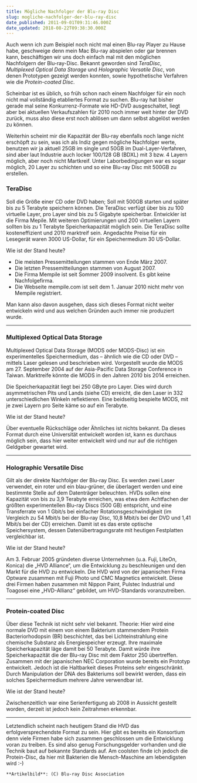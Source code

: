 ```yaml
---
title: Mögliche Nachfolger der Blu-ray Disc
slug: mogliche-nachfolger-der-blu-ray-disc
date_published: 2011-09-01T09:31:46.000Z
date_updated: 2018-08-22T09:38:30.000Z
---
```


Auch wenn ich zum Beispiel noch nicht mal einen Blu-ray Player zu Hause habe, geschweige denn mein Mac Blu-ray abspielen oder gar brennen kann, beschäftigen wir uns doch einfach mal mit den möglichen Nachfolgern der Blu-ray-Disc. Bekannt geworden sind *TeraDisc*, *Multiplexed Optical Data Storage* und *Holographic Versatile Disc*, von denen Prototypen gezeigt werden konnten, sowie hypothetische Verfahren wie die *Protein-coated Disc*.

Scheinbar ist es üblich, so früh schon nach einem Nachfolger für ein noch nicht mal vollständig etabliertes Format zu suchen. Blu-ray hat bisher gerade mal seine Konkurrenz-Formate wie HD-DVD ausgeschaltet, liegt aber bei aktuellen Verkaufszahlen für 2010 noch immer weit hinter der DVD zurück, muss also diese erst noch ablösen um dann selbst abgelöst werden zu können.

Weiterhin scheint mir die Kapazität der Blu-ray ebenfalls noch lange nicht erschöpft zu sein, was ich als Indiz gegen mögliche Nachfolger werte, benutzen wir ja aktuell 25GB im single und 50GB im Dual-Layer-Verfahren, sind aber laut Industrie auch locker 100/128 GB (BDXL) mit 3 bzw. 4 Layern möglich, aber noch nicht Martkreif. Unter Laborbedingungen war es sogar möglich, 20 Layer zu schichten und so eine Blu-ray Disc mit 500GB zu erstellen.

### TeraDisc

Soll die Größe einer CD oder DVD haben; Soll mit 500GB starten und später bis zu 5 Terabyte speichern können. Die TeraDisc verfügt über bis zu 100 virtuelle Layer, pro Layer sind bis zu 5 Gigabyte speicherbar. Entwickler ist die Firma Mepile. Mit weiteren Optimierungen und 200 virtuellen Layern sollten bis zu 1 Terabyte Speicherkapazität möglich sein. Die TeraDisc sollte kosteneffizient und 2010 marktreif sein. Angedachte Preise für ein Lesegerät waren 3000 US-Dollar, für ein Speichermedium 30 US-Dollar.

Wie ist der Stand heute?

- Die meisten Pressemitteilungen stammen von Ende März 2007.
- Die letzten Pressemitteilungen stammen von August 2007.
- Die Firma Mempile ist seit Sommer 2009 insolvent. Es gibt keine Nachfolgefirma.
- Die Webseite mempile.com ist seit dem 1. Januar 2010 nicht mehr von Mempile registriert.

Man kann also davon ausgehen, dass sich dieses Format nicht weiter entwickeln wird und aus welchen Gründen auch immer nie produziert wurde.

---

### Multiplexed Optical Data Storage

Multiplexed Optical Data Storage (MODS oder MODS-Disc) ist ein experimentelles Speichermedium, das – ähnlich wie die CD oder DVD – mittels Laser gelesen und beschrieben wird. Vorgestellt wurde die MODS am 27. September 2004 auf der Asia-Pacific Data Storage Conference in Taiwan. Marktreife könnte die MODS in den Jahren 2010 bis 2014 erreichen.

Die Speicherkapazität liegt bei 250 GByte pro Layer. Dies wird durch asymmetrischen Pits und Lands (siehe CD) erreicht, die den Laser in 332 unterschiedlichen Winkeln reflektieren. Eine beidseitig bespielte MODS, mit je zwei Layern pro Seite käme so auf ein Terabyte.

Wie ist der Stand heute?

Über eventuelle Rückschläge oder Ähnliches ist nichts bekannt. Da dieses Format durch eine Universität entwickelt worden ist, kann es durchaus möglich sein, dass hier weiter entwickelt wird und nur auf die richtigen Geldgeber gewartet wird.

---

### Holographic Versatile Disc

Gilt als der direkte Nachfolger der Blu-ray Disc. Es werden zwei Laser verwendet, ein roter und ein blau-grüner, die überlagert werden und eine bestimmte Stelle auf dem Datenträger beleuchten. HVDs sollen eine Kapazität von bis zu 3,9 Terabyte erreichen, was etwa dem Achtfachen der größten experimentellen Blu-ray Discs (500 GB) entspricht, und eine Transferrate von 1 Gbit/s bei einfacher Rotationsgeschwindigkeit (im Vergleich zu 54 Mbit/s bei der Blu-ray Disc, 10,8 Mbit/s bei der DVD und 1,41 Mbit/s bei der CD) erreichen. Damit ist es das erste optische Speichersystem, dessen Datenübertragungsrate mit heutigen Festplatten vergleichbar ist.

Wie ist der Stand heute?

Am 3. Februar 2005 gründeten diverse Unternehmen (u.a. Fuji, LiteOn, Konica) die „HVD Alliance“, um die Entwicklung zu beschleunigen und den Markt für die HVD zu entwickeln. Die HVD wird von der japanischen Firma Optware zusammen mit Fuji Photo und CMC Magnetics entwickelt. Diese drei Firmen haben zusammen mit Nippon Paint, Pulstec Industrial und Toagosei eine „HVD-Allianz“ gebildet, um HVD-Standards voranzutreiben.

---

### Protein-coated Disc

Über diese Technik ist nicht sehr viel bekannt. Theorie: Hier wird eine normale DVD mit einem von einem Bakterium stammendem Protein Bacteriorhodopsin (BR) beschichtet, das bei Lichteinstrahlung eine chemische Substanz als Energiespeicher erzeugt. Ihre maximale Speicherkapazität läge damit bei 50 Terabyte. Damit würde ihre Speicherkapazität die der Blu-ray Disc mit dem Faktor 250 übertreffen. Zusammen mit der japanischen NEC Corporation wurde bereits ein Prototyp entwickelt. Jedoch ist die Haltbarkeit dieses Proteins sehr eingeschränkt. Durch Manipulation der DNA des Bakteriums soll bewirkt werden, dass ein solches Speichermedium mehrere Jahre verwendbar ist.

Wie ist der Stand heute?

Zwischenzeitlich war eine Serienfertigung ab 2008 in Aussicht gestellt worden, derzeit ist jedoch kein Zeitrahmen erkennbar.

---

Letztendlich scheint nach heutigem Stand die HVD das erfolgversprechendste Format zu sein. Hier gibt es bereits ein Konsortium denn viele Firmen habe sich zusammen geschlossen um die Entwicklung voran zu treiben. Es sind also genug Forschungsgelder vorhanden und die Technik baut auf bekannte Standards auf. Am coolsten finde ich jedoch die Protein-Disc, da hier mit Bakterien die Mensch-Maschine am lebendigsten wird :-)

`**Artikelbild**: (C) Blu-ray Disc Association`
